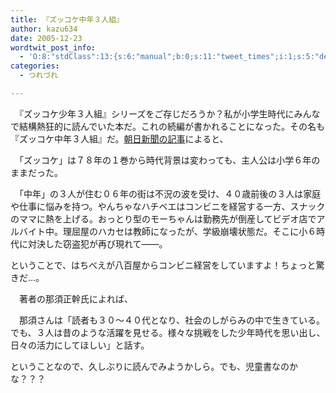 ```yaml
---
title: 『ズッコケ中年３人組』
author: kazu634
date: 2005-12-23
wordtwit_post_info:
  - 'O:8:"stdClass":13:{s:6:"manual";b:0;s:11:"tweet_times";i:1;s:5:"delay";i:0;s:7:"enabled";i:1;s:10:"separation";s:2:"60";s:7:"version";s:3:"3.7";s:14:"tweet_template";b:0;s:6:"status";i:2;s:6:"result";a:0:{}s:13:"tweet_counter";i:2;s:13:"tweet_log_ids";a:1:{i:0;i:2225;}s:9:"hash_tags";a:0:{}s:8:"accounts";a:1:{i:0;s:7:"kazu634";}}'
categories:
  - つれづれ

---
```

<div class="section">
<p>
    　『ズッコケ少年３人組』シリーズをご存じだろうか？私が小学生時代にみんなで結構熱狂的に読んでいた本だ。これの続編が書かれることになった。その名も『ズッコケ中年３人組』だ。<a href="http://www.asahi.com/culture/update/1221/013.html" onclick="__gaTracker('send', 'event', 'outbound-article', 'http://www.asahi.com/culture/update/1221/013.html', '朝日新聞の記事');" target="blank">朝日新聞の記事</a>によると、
</p>
  
<p>
<blockquote>
</blockquote>
</p>
  
<p>
    　「ズッコケ」は７８年の１巻から時代背景は変わっても、主人公は小学６年のままだった。
</p></p> 
  
<p>
    　「中年」の３人が住む０６年の街は不況の波を受け、４０歳前後の３人は家庭や仕事に悩みを持つ。やんちゃなハチベエはコンビニを経営する一方、スナックのママに熱を上げる。おっとり型のモーちゃんは勤務先が倒産してビデオ店でアルバイト中。理屈屋のハカセは教師になったが、学級崩壊状態だ。そこに小６時代に対決した窃盗犯が再び現れて――。
</p></p> 
  
<p>
    ということで、はちべえが八百屋からコンビニ経営をしていますよ！ちょっと驚きだ…。
</p></p> 
  
<p>
    　著者の那須正幹氏によれば、
</p>
  
<p>
<blockquote>
</blockquote>
</p>
  
<p>
    　那須さんは「読者も３０～４０代となり、社会のしがらみの中で生きている。でも、３人は昔のような活躍を見せる。様々な挑戦をした少年時代を思い出し、日々の活力にしてほしい」と話す。
</p></p> 
  
<p>
    ということなので、久しぶりに読んでみようかしら。でも、児童書なのかな？？？
</p>
</div>
